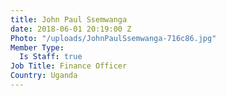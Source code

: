 ```yaml
---
title: John Paul Ssemwanga
date: 2018-06-01 20:19:00 Z
Photo: "/uploads/JohnPaulSsemwanga-716c86.jpg"
Member Type:
  Is Staff: true
Job Title: Finance Officer
Country: Uganda
---
```


